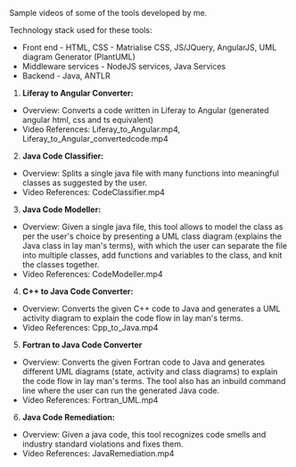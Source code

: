 Sample videos of some of the tools developed by me.

Technology stack used for these tools: 

* Front end - HTML, CSS - Matrialise CSS, JS/JQuery, AngularJS, UML diagram Generator (PlantUML)
* Middleware services - NodeJS services, Java Services
* Backend - Java, ANTLR

1. <b>Liferay to Angular Converter:</b>
* Overview: Converts a code written in Liferay to Angular (generated angular html, css and ts equivalent)
* Video References: Liferay_to_Angular.mp4, Liferay_to_Angular_convertedcode.mp4

2. <b>Java Code Classifier:</b>
* Overview: Splits a single java file with many functions into meaningful classes as suggested by the user.
* Video References: CodeClassifier.mp4

3. <b>Java Code Modeller:</b>
* Overview: Given a single java file, this tool allows to model the class as per the user's choice by presenting a UML class diagram (explains the Java class in lay man's terms), with which the user can separate the file into multiple classes, add functions and variables to the class, and knit the classes together.
* Video References: CodeModeller.mp4

4. <b>C++ to Java Code Converter:</b>
* Overview: Converts the given C++ code to Java and generates a UML activity diagram to explain the code flow in lay man's terms.
* Video References: Cpp_to_Java.mp4

5. <b>Fortran to Java Code Converter</b>
* Overview: Converts the given Fortran code to Java and generates different UML diagrams (state, activity and class diagrams) to explain the code flow in lay man's terms. The tool also has an inbuild command line where the user can run the generated Java code.
* Video References: Fortran_UML.mp4

6. <b>Java Code Remediation:</b>
* Overview: Given a java code, this tool recognizes code smells and industry standard violations and fixes them. 
* Video References: JavaRemediation.mp4
